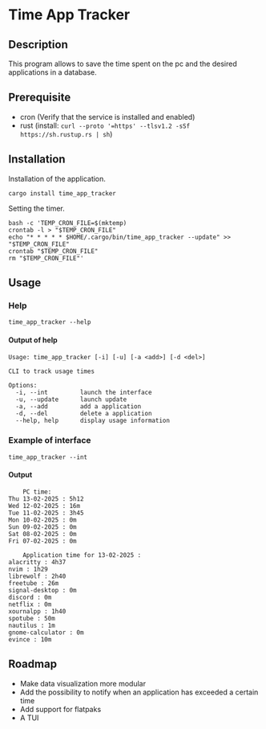# Time App Tracker

## Description
This program allows to save the time spent on the pc and the desired applications in a database.

## Prerequisite
- cron (Verify that the service is installed and enabled)
- rust (install: `curl --proto '=https' --tlsv1.2 -sSf https://sh.rustup.rs | sh`)

## Installation
Installation of the application.
```
cargo install time_app_tracker
```
Setting the timer.
```
bash -c 'TEMP_CRON_FILE=$(mktemp)
crontab -l > "$TEMP_CRON_FILE"
echo "* * * * * $HOME/.cargo/bin/time_app_tracker --update" >> "$TEMP_CRON_FILE"
crontab "$TEMP_CRON_FILE"
rm "$TEMP_CRON_FILE"'
```

## Usage

### Help
```
time_app_tracker --help
```

#### Output of help
```
Usage: time_app_tracker [-i] [-u] [-a <add>] [-d <del>]

CLI to track usage times

Options:
  -i, --int         launch the interface
  -u, --update      launch update
  -a, --add         add a application
  -d, --del         delete a application
  --help, help      display usage information
```

### Example of interface
```
time_app_tracker --int
```

#### Output
```
	PC time:
Thu 13-02-2025 : 5h12
Wed 12-02-2025 : 16m
Tue 11-02-2025 : 3h45
Mon 10-02-2025 : 0m
Sun 09-02-2025 : 0m
Sat 08-02-2025 : 0m
Fri 07-02-2025 : 0m

	Application time for 13-02-2025 :
alacritty : 4h37
nvim : 1h29
librewolf : 2h40
freetube : 26m
signal-desktop : 0m
discord : 0m
netflix : 0m
xournalpp : 1h40
spotube : 50m
nautilus : 1m
gnome-calculator : 0m
evince : 10m
```

## Roadmap
- Make data visualization more modular
- Add the possibility to notify when an application has exceeded a certain time
- Add support for flatpaks
- A TUI

